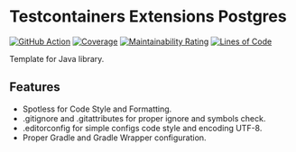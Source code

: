 # Testcontainers Extensions Postgres

[![GitHub Action](https://github.com/goodforgod/testcontainers-extensions-postgres/workflows/Java%20CI/badge.svg)](https://github.com/GoodforGod/testcontainers-extensions-postgres/actions?query=workflow%3A%22Java+CI%22)
[![Coverage](https://sonarcloud.io/api/project_badges/measure?project=GoodforGod_testcontainers-extensions-postgres&metric=coverage)](https://sonarcloud.io/dashboard?id=GoodforGod_testcontainers-extensions-postgres)
[![Maintainability Rating](https://sonarcloud.io/api/project_badges/measure?project=GoodforGod_testcontainers-extensions-postgres&metric=sqale_rating)](https://sonarcloud.io/dashboard?id=GoodforGod_testcontainers-extensions-postgres)
[![Lines of Code](https://sonarcloud.io/api/project_badges/measure?project=GoodforGod_testcontainers-extensions-postgres&metric=ncloc)](https://sonarcloud.io/dashboard?id=GoodforGod_testcontainers-extensions-postgres)

Template for Java library.

## Features
- Spotless for Code Style and Formatting.
- .gitignore and .gitattributes for proper ignore and symbols check.
- .editorconfig for simple configs code style and encoding UTF-8.
- Proper Gradle and Gradle Wrapper configuration.
